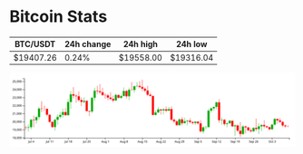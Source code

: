 # Bitcoin Stats

BTC/USDT|24h change|24h high|24h low|
|---|---|---|---|
|$19407.26|0.24%|$19558.00|$19316.04|

<img src="./chart.svg">
